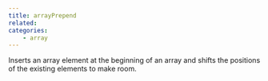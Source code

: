 ```yaml
---
title: arrayPrepend
related:
categories:
    - array
---
```


Inserts an array element at the beginning of an array
        and shifts the positions of the existing elements to
        make room.